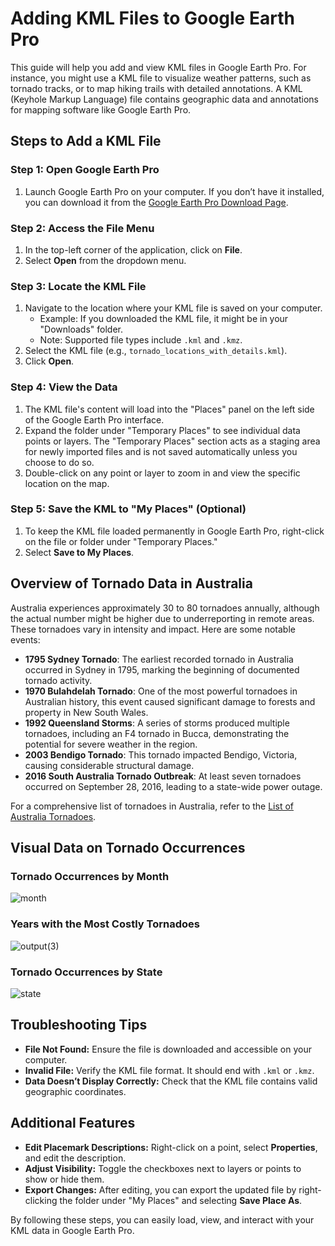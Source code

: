 # Adding KML Files to Google Earth Pro

This guide will help you add and view KML files in Google Earth Pro. For instance, you might use a KML file to visualize weather patterns, such as tornado tracks, or to map hiking trails with detailed annotations. A KML (Keyhole Markup Language) file contains geographic data and annotations for mapping software like Google Earth Pro.

## Steps to Add a KML File

### Step 1: Open Google Earth Pro

1. Launch Google Earth Pro on your computer. If you don’t have it installed, you can download it from the [Google Earth Pro Download Page](https://www.google.com/earth/versions/#earth-pro).

### Step 2: Access the File Menu

1. In the top-left corner of the application, click on **File**.
2. Select **Open** from the dropdown menu.

### Step 3: Locate the KML File

1. Navigate to the location where your KML file is saved on your computer.
   - Example: If you downloaded the KML file, it might be in your "Downloads" folder.
   - Note: Supported file types include `.kml` and `.kmz`.
2. Select the KML file (e.g., `tornado_locations_with_details.kml`).
3. Click **Open**.

### Step 4: View the Data

1. The KML file's content will load into the "Places" panel on the left side of the Google Earth Pro interface.
2. Expand the folder under "Temporary Places" to see individual data points or layers. The "Temporary Places" section acts as a staging area for newly imported files and is not saved automatically unless you choose to do so.
3. Double-click on any point or layer to zoom in and view the specific location on the map.

### Step 5: Save the KML to "My Places" (Optional)

1. To keep the KML file loaded permanently in Google Earth Pro, right-click on the file or folder under "Temporary Places."
2. Select **Save to My Places**.

## Overview of Tornado Data in Australia

Australia experiences approximately 30 to 80 tornadoes annually, although the actual number might be higher due to underreporting in remote areas. These tornadoes vary in intensity and impact. Here are some notable events:

- **1795 Sydney Tornado**: The earliest recorded tornado in Australia occurred in Sydney in 1795, marking the beginning of documented tornado activity.
- **1970 Bulahdelah Tornado**: One of the most powerful tornadoes in Australian history, this event caused significant damage to forests and property in New South Wales.
- **1992 Queensland Storms**: A series of storms produced multiple tornadoes, including an F4 tornado in Bucca, demonstrating the potential for severe weather in the region.
- **2003 Bendigo Tornado**: This tornado impacted Bendigo, Victoria, causing considerable structural damage.
- **2016 South Australia Tornado Outbreak**: At least seven tornadoes occurred on September 28, 2016, leading to a state-wide power outage.

For a comprehensive list of tornadoes in Australia, refer to the [List of Australia Tornadoes](https://en.wikipedia.org/wiki/List_of_Australia_tornadoes).

## Visual Data on Tornado Occurrences

### Tornado Occurrences by Month

![month](https://github.com/user-attachments/assets/b034137b-b1b3-4f7f-8351-0af35dd7639f)


### Years with the Most Costly Tornadoes

![output(3)](https://github.com/user-attachments/assets/3af2d4b8-1280-4cfe-a06c-f3dc68dcb92c)


### Tornado Occurrences by State

![state](https://github.com/user-attachments/assets/7c3f0132-f502-46a2-af8a-48aafff2914e)


## Troubleshooting Tips

- **File Not Found:** Ensure the file is downloaded and accessible on your computer.
- **Invalid File:** Verify the KML file format. It should end with `.kml` or `.kmz`.
- **Data Doesn’t Display Correctly:** Check that the KML file contains valid geographic coordinates.

## Additional Features

- **Edit Placemark Descriptions:** Right-click on a point, select **Properties**, and edit the description.
- **Adjust Visibility:** Toggle the checkboxes next to layers or points to show or hide them.
- **Export Changes:** After editing, you can export the updated file by right-clicking the folder under "My Places" and selecting **Save Place As**.

By following these steps, you can easily load, view, and interact with your KML data in Google Earth Pro.

